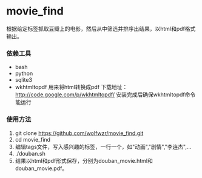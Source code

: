 movie_find
==========

根据给定标签抓取豆瓣上的电影，然后从中筛选并排序出结果，以html和pdf格式输出。

### 依赖工具
* bash
* python
* sqlite3
* wkhtmltopdf
用来将html转换成pdf
下载地址：http://code.google.com/p/wkhtmltopdf/
安装完成后确保wkhtmltopdf命令能运行

### 使用方法
1. git clone https://github.com/wolfwzr/movie_find.git
2. cd movie_find
3. 编辑tags文件，写入感兴趣的标签，一行一个，如"动画","剧情","李连杰",...
4. ./douban.sh
5. 结果以html和pdf形式保存，分别为douban_movie.html和douban_movie.pdf。

